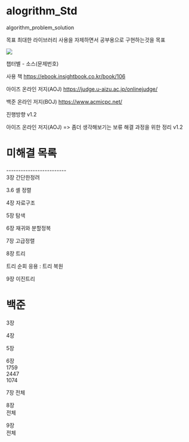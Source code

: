# alogrithm_Std
algorithm_problem_solution

목표 최대한 라이브러리 사용을 자제하면서 공부용으로 구현하는것을 목표 

<img src="https://user-images.githubusercontent.com/54312781/235363612-7674354c-e06e-452a-b84a-0b91e075fc46.png">

챕터별 - 소스(문제번호)

사용 책
https://ebook.insightbook.co.kr/book/106


아이즈 온라인 저지(AOJ)
https://judge.u-aizu.ac.jp/onlinejudge/


백준 온라인 저지(BOJ)
https://www.acmicpc.net/

진행방향 v1.2

아이즈 온라인 저지(AOJ) => 좀더 생각해보기는 보류
해결 과정을 위한 정리 v1.2

<h1>미해결 목록</h1>
------------------------- <br>
3장	간단한정려

	 
3.6 	셸 정렬

4장	자료구조

5장	탐색

6장	재귀와 분할정복

7장 	고급정렬

8장	트리

트리 순회 응용 : 트리 복원 

9장	이진트리

<h1>백준</h1>

3장

4장

5장

6장
<br>1759
<br>2447
<br>1074 

7장 
전체	

8장	
전체

9장	
전체



